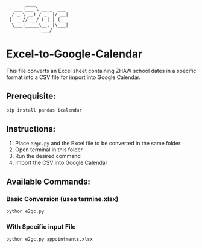 
```
       ____            
   ___|___ \ __ _  ___ 
  / _ \ __) / _` |/ __|
 |  __// __/ (_| | (__ 
  \___|_____\__, |\___|
            |___/      
```

# **E**xcel-**to**-**G**oogle-**C**alendar

This file converts an Excel sheet containing ZHAW school dates in a specific format into a CSV file for import into Google Calendar.

## Prerequisite:

```bash
pip install pandas icalendar
```

## Instructions:

1. Place `e2gc.py` and the Excel file to be converted in the same folder
2. Open terminal in this folder
3. Run the desired command
4. Import the CSV into Google Calendar

## Available Commands:

### Basic Conversion (uses termine.xlsx)

```bash
python e2gc.py 
```

### With Specific input File

```bash
python e2gc.py appointments.xlsx
```
